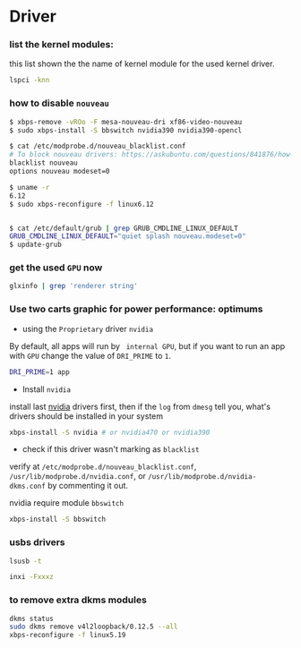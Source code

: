 # Driver

### list the kernel modules:
this list shown the the name of kernel module for the used kernel driver.
```bash
lspci -knn
```

### how to disable `nouveau`
```bash
$ xbps-remove -vROo -F mesa-nouveau-dri xf86-video-nouveau
$ sudo xbps-install -S bbswitch nvidia390 nvidia390-opencl

$ cat /etc/modprobe.d/nouveau_blacklist.conf
# To block nouveau drivers: https://askubuntu.com/questions/841876/how-to-disable-nouveau-kernel-driver
blacklist nouveau
options nouveau modeset=0

$ uname -r
6.12
$ sudo xbps-reconfigure -f linux6.12


$ cat /etc/default/grub | grep GRUB_CMDLINE_LINUX_DEFAULT
GRUB_CMDLINE_LINUX_DEFAULT="quiet splash nouveau.modeset=0"
$ update-grub
```

### get the used `GPU` now
```bash
glxinfo | grep 'renderer string'
```

### Use two carts graphic for power performance: optimums
- using the `Proprietary` driver `nvidia`

By default, all apps will run by ` internal GPU`, but if you want to run an app
with `GPU` change the value of `DRI_PRIME` to `1`.
```bash
DRI_PRIME=1 app
```
- Install `nvidia`

install last [nvidia](https://docs.voidlinux.org/config/graphical-session/graphics-drivers/nvidia.html#reverting-from-nvidia-to-nouveau) drivers first, then if the `log` from `dmesg` tell you, what's drivers should be installed in your system
```bash
xbps-install -S nvidia # or nvidia470 or nvidia390
```
- check if this driver wasn't marking as `blacklist`

verify at `/etc/modprobe.d/nouveau_blacklist.conf`,
`/usr/lib/modprobe.d/nvidia.conf`, or `/usr/lib/modprobe.d/nvidia-dkms.conf` by
commenting it out.

nvidia require module `bbswitch`

```bash
xbps-install -S bbswitch
```

### usbs drivers
```bash
lsusb -t
```

```bash
inxi -Fxxxz
```


### to remove extra dkms modules
```bash
dkms status
sudo dkms remove v4l2loopback/0.12.5 --all
xbps-reconfigure -f linux5.19
```
